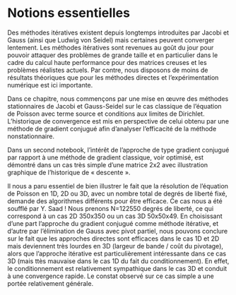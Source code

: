 # Notions essentielles

Des méthodes itératives existent depuis longtemps introduites par Jacobi et Gauss (ainsi que Ludwig von Seidel) mais certaines peuvent converger lentement. Les méthodes itératives sont revenues au goût du jour pour pouvoir attaquer des problèmes de grande taille et en particulier dans le cadre du calcul haute performance pour des matrices creuses et les problèmes réalistes actuels. Par contre, nous disposons de moins de résultats théoriques que pour les méthodes directes et l’expérimentation numérique est ici importante.

Dans ce chapitre, nous commençons par une mise en œuvre des méthodes stationnaires de Jacobi et Gauss-Seidel sur le cas classique de l’équation de Poisson avec terme source et conditions aux limites de Dirichlet. L’historique de convergence est mis en perspective de celui obtenu par une méthode de gradient conjugué afin d’analyser l’efficacité de la méthode nonstationnaire.

Dans un second notebook, l’intérêt de l’approche de type gradient conjugué par rapport à une méthode de gradient classique, voir optimisé, est démontré dans un cas très simple d’une matrice 2x2 avec illustration graphique de l’historique de « descente ».

Il nous a paru essentiel de bien illustrer le fait que la résolution de l’équation de Poisson en 1D, 2D ou 3D, avec un nombre total de degrés de liberté fixé, demande des algorithmes différents pour être efficace. Ce cas nous a été soufflé par Y. Saad ! Nous prenons N=122550 degrés de liberté, ce qui correspond à un cas 2D 350x350 ou un cas 3D 50x50x49. En choisissant d’une part l’approche du gradient conjugué comme méthode itérative, et d’autre par l’élimination de Gauss avec pivot partiel, nous pouvons conclure sur le fait que les approches directes sont efficaces dans le cas 1D et 2D mais deviennent très lourdes en 3D (largeur de bande / coût du pivotage), alors que l’approche itérative est particulièrement intéressante dans ce cas 3D (mais ttès mauvaise dans le cas 1D du fait du conditionnement). En effet, le conditionnement est relativement sympathique dans le cas 3D et conduit à une convergence rapide. Le constat observé sur ce cas simple a une portée relativement générale.
